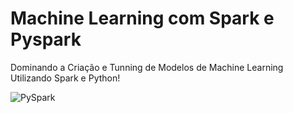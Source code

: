 # Machine Learning com Spark e Pyspark
Dominando a Criação e Tunning de Modelos de Machine Learning Utilizando Spark e Python!

![PySpark](pyspark.png)
